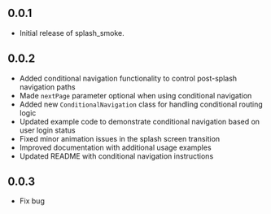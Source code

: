 ## 0.0.1

* Initial release of splash_smoke.

## 0.0.2

* Added conditional navigation functionality to control post-splash navigation paths
* Made `nextPage` parameter optional when using conditional navigation
* Added new `ConditionalNavigation` class for handling conditional routing logic
* Updated example code to demonstrate conditional navigation based on user login status
* Fixed minor animation issues in the splash screen transition
* Improved documentation with additional usage examples
* Updated README with conditional navigation instructions


## 0.0.3

* Fix bug
